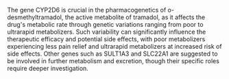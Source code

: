The gene CYP2D6 is crucial in the pharmacogenetics of o-desmethyltramadol, the active metabolite of tramadol, as it affects the drug's metabolic rate through genetic variations ranging from poor to ultrarapid metabolizers. Such variability can significantly influence the therapeutic efficacy and potential side effects, with poor metabolizers experiencing less pain relief and ultrarapid metabolizers at increased risk of side effects. Other genes such as SULT1A3 and SLC22A1 are suggested to be involved in further metabolism and excretion, though their specific roles require deeper investigation.